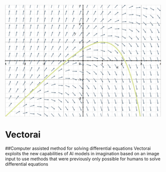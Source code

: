 

![Directional field](https://github.com/arjmandi/vectorai/blob/582bfb828ac2e8aa794cd757562e96bd28b0bae6/resources/solution+curve+in+the+direction+field.png)


# Vectorai
##Computer assisted method for solving differential equations
Vectorai exploits the new capabilities of AI models in imagination based on an image input to use methods that were previously only possible for humans to solve differential equations

